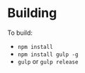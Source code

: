 Building
==============

To build:
- `npm install`
- `npm install gulp -g`
- `gulp` or `gulp release`
